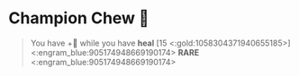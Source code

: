 # **Champion Chew** 🍬 
> You have +🎯 while you have __heal__ [15 <:gold:1058304371940655185>]
<:engram_blue:905174948669190174> __RARE__ <:engram_blue:905174948669190174>
